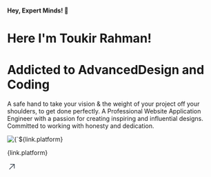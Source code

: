 
<div className="min-h-[422px] h-auto md:w-2/5 w-full relative rounded-[60px] p-[40px] bg-white/[0.2] dark:bg-white/[.05] dark:border-0 border border-white/[0.15]" data-aos="fade-up" data-aos-duration="300" data-aos-delay="100">
    <h4>Hey, Expert Minds! 👋</h4>
    <h1 className="my-2 md:text-[43px] text-[32px] font-[700] text-[#1f2937] dark:text-white tracking-tight md:leading-[55px] leading-[45px] w-full text-center" data-aos="fade-up" data-aos-duration="300" data-aos-delay="100">
        Here I'm Toukir Rahman!
    </h1>
    <h1 className="md:my-[23px] my-[17px] text-[#1f2937] dark:text-white md:text-[55px] text-[25px] font-[700] md:leading-[64px] leading-[36px] tracking-normal md:text-start text-center" data-aos="fade-up" data-aos-duration="300" data-aos-delay="150">
        Addicted to Advanced<span className='bg-gradient-to-r from-[#ff8144] to-[#17b057] inline-block text-transparent bg-clip-text'>Design and Coding</span>
    </h1>
    <p className="md:text-[15px] text-[13px] leading-[30px] font-[400] tracking-[0.35px] text-[#1F2937] dark:text-white/[0.8] md:text-start text-center" data-aos="fade-up" data-aos-duration="300" data-aos-delay="200">
        A safe hand to take your vision & the weight of your project off your shoulders, to get done perfectly. A Professional Website Application Engineer with a passion for creating inspiring and influential designs. Committed to working with honesty and dedication.
    </p>
</div>




<div className='mt-3 flex justify-center' data-aos="fade-up" data-aos-duration="300" data-aos-delay="300">
  <Link key={link.id} to={link.url} target={link.target}
      className="px-2 md:w-auto w-full h-[58px] flex items-center md:justify-center justify-between bg-white/[0.35] hover:bg-white/[0.75] dark:bg-white/[.05] dark:border-0 dark:hover:bg-white/[0.15] rounded-[70px] hover:shadow-lg transition-all border border-white/[0.25]" data-aos="fade-up" data-aos-duration="300" data-aos-delay="300">
      <div className='flex items-center'>
          <img className="w-6 h-6 rounded-full ms-3 md:me-1 me-3" src={link.imageSrc} alt={`${link.platform} logo`} />
          <p className="md:text-[14px] text-[15px] font-[500] text-[#1f2937] dark:text-white tracking-[.45px] me-3">{link.platform}</p>
      </div>
      <span className='h-11 w-11 flex items-center justify-center bg-transparent rounded-full border border-[#1f2937]/[0.13] dark:border-0 dark:bg-white/[.15]'>
          <svg xmlns="http://www.w3.org/2000/svg" width="21" height="21" viewBox="0 0 1024 1024" className='relative'>
              <path className='dark:fill-white' fill="#1f2937" d="M768 256H353.6a32 32 0 1 1 0-64H800a32 32 0 0 1 32 32v448a32 32 0 0 1-64 0z"/>
              <path className='dark:fill-white' fill="#1f2937" d="M777.344 201.344a32 32 0 0 1 45.312 45.312l-544 544a32 32 0 0 1-45.312-45.312z"/>
          </svg>
      </span>
  </Link>
</div>
